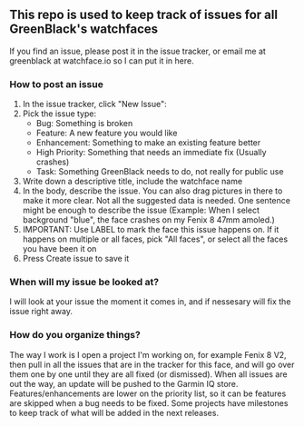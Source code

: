 ## This repo is used to keep track of issues for all GreenBlack's watchfaces


If you find an issue, please post it in the issue tracker, or email me at greenblack at watchface.io so I can put it in here.



### How to post an issue
1. In the issue tracker, click "New Issue": 
2. Pick the issue type:
   - Bug: Something is broken 
   - Feature: A new feature you would like
   - Enhancement: Something to make an existing feature better
   - High Priority: Something that needs an immediate fix (Usually crashes)
   - Task: Something GreenBlack needs to do, not really for public use
3. Write down a descriptive title, include the watchface name
4. In the body, describe the issue. You can also drag pictures in there to make it more clear. Not all the suggested data is needed. One sentence might be enough to describe the issue (Example: When I select background "blue", the face crashes on my Fenix 8 47mm amoled.)
5. IMPORTANT: Use LABEL to mark the face this issue happens on. If it happens on multiple or all faces, pick "All faces", or select all the faces you have been it on
6. Press Create issue to save it


### When will my issue be looked at?
I will look at your issue the moment it comes in, and if nessesary will fix the issue right away.


### How do you organize things?
The way I work is I open a project I'm working on, for example Fenix 8 V2, then pull in all the issues that are in the tracker for this face, and will go over them one by one until they are all fixed (or dismissed). When all issues are out the way, an update will be pushed to the Garmin IQ store. Features/enhancements are lower on the priority list, so it can be features are skipped when a bug needs to be fixed. Some projects have milestones to keep track of what will be added in the next releases.

